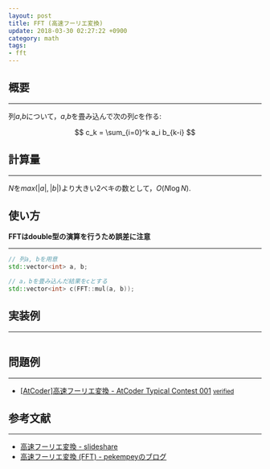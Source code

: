 ```yaml
---
layout: post
title: FFT (高速フーリエ変換)
update: 2018-03-30 02:27:22 +0900
category: math
tags:
- fft
---
```


## 概要
---
列$a$,$b$について，$a$,$b$を畳み込んで次の列$c$を作る:

$$
 c_k = \sum_{i=0}^k a_i b_{k-i}
$$

## 計算量
---
$N$を$max(|a|, |b|)$より大きい$2$ベキの数として，$O(N\log N)$.

## 使い方
**FFTはdouble型の演算を行うため誤差に注意**

---
```cpp
// 列a, bを用意
std::vector<int> a, b;

// a，bを畳み込んだ結果をcとする
std::vector<int> c(FFT::mul(a, b));
```

## 実装例
---
<pre class="cpp"><code src="https://raw.githubusercontent.com/satanic0258/Cpp_snippet/master/src/math/FFT.cpp"></code></pre>

## 問題例
---
- [\[AtCoder\]高速フーリエ変換 - AtCoder Typical Contest 001](https://atc001.contest.atcoder.jp/tasks/fft_c) <small>[verified](https://atc001.contest.atcoder.jp/submissions/2277619)</small>

## 参考文献
---
- [高速フーリエ変換 - slideshare](https://www.slideshare.net/chokudai/fft-49066791/)
- [高速フーリエ変換 (FFT) - pekempeyのブログ]()